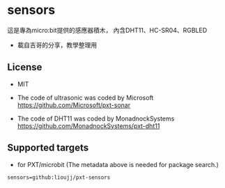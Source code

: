 # sensors

這是專為micro:bit提供的感應器積木，
內含DHT11、HC-SR04、RGBLED
* 載自吉哥的分享，教學整理用


## License

* MIT
* The code of ultrasonic was coded by Microsoft  
https://github.com/Microsoft/pxt-sonar

* The code of DHT11 was coded by MonadnockSystems  
https://github.com/MonadnockSystems/pxt-dht11


## Supported targets

* for PXT/microbit
(The metadata above is needed for package search.)

```package
sensors=github:lioujj/pxt-sensors
```

